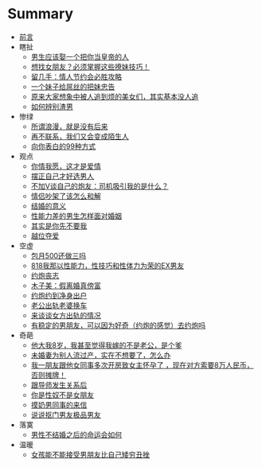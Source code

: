# Summary

* [前言](README.md)
* 瞎扯
  * [男生应该娶一个把你当皇帝的人](/A/A0001.md)
  * [想找女朋友？必须掌握这些撩妹技巧！](/A/A0002.md)
  * [留几手：情人节约会必胜攻略](/A/A0003.md)
  * [一个妹子给屌丝的把妹忠告](/A/A0004.md)
  * [原来大家想象中被人追到烦的美女们，其实基本没人追](/A/A0005.md)
  * [如何辨别渣男](A/A0006.md)
* 惨绿
  * [所谓浪漫，就是没有后来](/B/B0001.md)
  * [再不联系，我们又会变成陌生人](/B/B0002.md)
  * [向你表白的99种方式](/B/B0003.md)
* 观点
  * [你情我愿，这才是爱情](/C/C0001.md)
  * [摆正自己才好选男人](/C/C0002.md)
  * [不加V谈自己的炮友：司机吸引我的是什么？](/C/C0003.md)
  * [情侣吵架了该怎么和解](/C/C0004.md)
  * [结婚的意义](/C/C0005.md)
  * [性能力差的男生怎样面对婚姻](/C/C0006.md)
  * [其实是你先不要我](/C/C0007.md)
  * [越位夺爱](/C/C0008.md)
* 空虚
  * [包月500还做三吗](/D/D0001.md)
  * [818我那以性能力，性技巧和性体力为荣的EX男友](/D/D0002.md)
  * [约炮丧志](/D/D0003.md)
  * [木子美：假离婚真傍富](/D/D0004.md)
  * [约炮约到净身出户](/D/D0005.md)
  * [老公出轨老婆换车](D/D0006.md)
  * [来谈谈女方出轨的情况](D/D0007.md)
  * [有稳定的男朋友，可以因为好奇（约炮的感觉）去约炮吗](D/D0008.md)
* 奇葩
  * [他大我8岁，我甚至觉得我嫁的不是老公，是个爹](/E/E0001.md)
  * [未婚妻为别人流过产，实在不想要了，怎么办](/E/E0002.md)
  * [我一朋友跟他女同事多次开房致女主怀孕了 ，现在对方索要8万人民币，否则摊牌！](/E/E0003.md)
  * [跟导师发生关系后](/E/E0004.md)
  * [你是性奴不是女朋友](/E/E0005.md)
  * [摸奶男同事的来信](/E/E0006.md)
  * [说说抠门男友极品男友](E/E0007.md)
* 落寞
  * [男性不结婚之后的命运会如何](/F/F0001.md)
* 温暖
  * [女孩能不能接受男朋友比自己矮穷丑挫](G/G0001.md)



